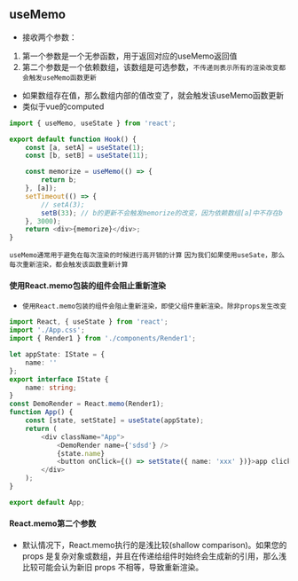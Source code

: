 ## useMemo
* 接收两个参数：
1. 第一个参数是一个无参函数，用于返回对应的useMemo返回值
2. 第二个参数是一个依赖数组，该数组是可选参数，`不传递则表示所有的渲染改变都会触发useMemo函数更新`
* 如果数组存在值，那么数组内部的值改变了，就会触发该useMemo函数更新
* 类似于vue的computed
```javascript
import { useMemo, useState } from 'react';

export default function Hook() {
    const [a, setA] = useState(1);
    const [b, setB] = useState(11);

    const memorize = useMemo(() => {
        return b;
    }, [a]);
    setTimeout(() => {
        // setA(3);
        setB(33); // b的更新不会触发memorize的改变，因为依赖数组[a]中不存在b
    }, 3000);
    return <div>{memorize}</div>;
}
```
`useMemo通常用于避免在每次渲染的时候进行高开销的计算`
`因为我们如果使用useSate，那么每次重新渲染，都会触发该函数重新计算`


#### 使用React.memo包装的组件会阻止重新渲染
* `使用React.memo包装的组件会阻止重新渲染，即使父组件重新渲染。除非props发生改变`
```typescript jsx
import React, { useState } from 'react';
import './App.css';
import { Render1 } from './components/Render1';

let appState: IState = {
    name: ''
};
export interface IState {
    name: string;
}
const DemoRender = React.memo(Render1);
function App() {
    const [state, setState] = useState(appState);
    return (
        <div className="App">
            <DemoRender name={'sdsd'} />
            {state.name}
            <button onClick={() => setState({ name: 'xxx' })}>app click</button>
        </div>
    );
}

export default App;
```

#### React.memo第二个参数
* 默认情况下，React.memo执行的是浅比较(shallow comparison)。如果您的 props 是复杂对象或数组，并且在传递给组件时始终会生成新的引用，那么浅比较可能会认为新旧 props 不相等，导致重新渲染。


